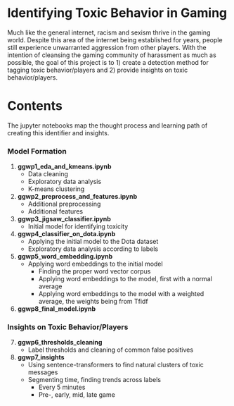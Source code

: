 # Identifying Toxic Behavior in Gaming
Much like the general internet, racism and sexism thrive in the gaming world. Despite this area of the internet being established for years, people still experience unwarranted aggression from other players. With the intention of cleansing the gaming community of harassment as much as possible, the goal of this project is to 1) create a detection method for tagging toxic behavior/players and 2) provide insights on toxic behavior/players.

# Contents
The jupyter notebooks map the thought process and learning path of creating this identifier and insights. 

### Model Formation
1) **ggwp1_eda_and_kmeans.ipynb**
    - Data cleaning
    - Exploratory data analysis
    - K-means clustering
2) **ggwp2_preprocess_and_features.ipynb**
    - Additional preprocessing
    - Additional features
3) **ggwp3_jigsaw_classifier.ipynb**
    - Initial model for identifying toxicity
4) **ggwp4_classifier_on_dota.ipynb**
    - Applying the initial model to the Dota dataset
    - Exploratory data analysis according to labels
5) **ggwp5_word_embedding.ipynb**
    - Applying word embeddings to the initial model
      - Finding the proper word vector corpus
      - Applying word embeddings to the model, first with a normal average
      - Applying word embeddings to the model with a weighted average, the weights being from Tfidf
6) **ggwp8_final_model.ipynb**

### Insights on Toxic Behavior/Players
7) **ggwp6_thresholds_cleaning**
    - Label thresholds and cleaning of common false positives
8) **ggwp7_insights**
    - Using sentence-transformers to find natural clusters of toxic messages
    - Segmenting time, finding trends across labels
        - Every 5 minutes
        - Pre-, early, mid, late game
